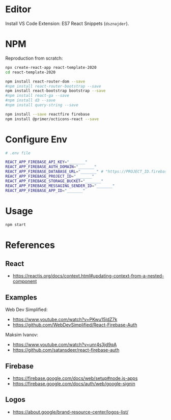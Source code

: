 
# Editor

Install VS Code Extension: ES7 React Snippets (`dsznajder`).

# NPM

Reproduction from scratch:

```sh
npx create-react-app react-template-2020
cd react-template-2020
```

```sh
npm install react-router-dom --save
#npm install react-router-bootstrap --save
npm install react-bootstrap bootstrap --save
#npm install react-ga --save
#npm install d3 --save
#npm install query-string --save

npm install --save reactfire firebase
npm install @primer/octicons-react --save
```

# Configure Env

```sh
# .env file

REACT_APP_FIREBASE_API_KEY="_______"
REACT_APP_FIREBASE_AUTH_DOMAIN="_______"
REACT_APP_FIREBASE_DATABASE_URL="_______" # "https://PROJECT_ID.firebaseio.com",
REACT_APP_FIREBASE_PROJECT_ID="_______"
REACT_APP_FIREBASE_STORAGE_BUCKET="_______"
REACT_APP_FIREBASE_MESSAGING_SENDER_ID="_______"
REACT_APP_FIREBASE_APP_ID="_______"
```

# Usage

```sh
npm start
```



# References

## React

  + https://reactjs.org/docs/context.html#updating-context-from-a-nested-component


## Examples

Web Dev Simplified:
  + https://www.youtube.com/watch?v=PKwu15ldZ7k
  + https://github.com/WebDevSimplified/React-Firebase-Auth

Maksim Ivanov:

  + https://www.youtube.com/watch?v=unr4s3jd9qA
  + https://github.com/satansdeer/react-firebase-auth

## Firebase

  + https://firebase.google.com/docs/web/setup#node.js-apps
  + https://firebase.google.com/docs/auth/web/google-signin

## Logos

  + https://about.google/brand-resource-center/logos-list/
